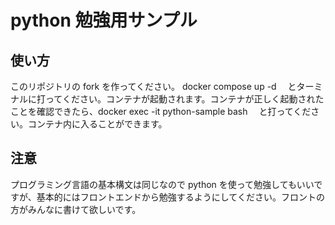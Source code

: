 # python 勉強用サンプル

## 使い方

このリポジトリの fork を作ってください。
docker compose up -d 　とターミナルに打ってください。コンテナが起動されます。コンテナが正しく起動されたことを確認できたら、docker exec -it python-sample bash 　と打ってください。コンテナ内に入ることができます。

## 注意

プログラミング言語の基本構文は同じなので python を使って勉強してもいいですが、基本的にはフロントエンドから勉強するようにしてください。フロントの方がみんなに書けて欲しいです。
